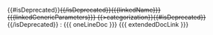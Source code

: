 {{#isDeprecated}}~~{{/isDeprecated}}{{{linkedName}}}{{{linkedGenericParameters}}} {{>categorization}}{{#isDeprecated}}~~{{/isDeprecated}}
: {{{ oneLineDoc }}} {{{ extendedDocLink }}}
